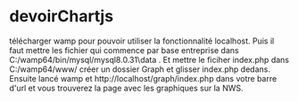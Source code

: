 # devoirChartjs

télécharger wamp pour pouvoir utiliser la fonctionnalité localhost. 
Puis il faut mettre les fichier qui commence par base entreprise dans C:/wamp64/bin/mysql/mysql8.0.31\data . Et mettre le ficiher index.php dans C:/wamp64/www/ créer un dossier Graph et glisser index.php dedans.
Ensuite lancé wamp et http://localhost/graph/index.php dans votre barre d'url et vous trouverez la page avec les graphiques sur la NWS.
